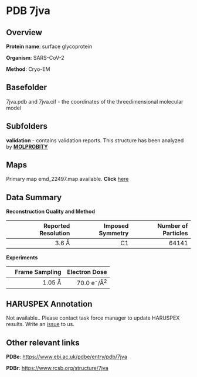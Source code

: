 # PDB 7jva

## Overview

**Protein name**: surface glycoprotein

**Organism**: SARS-CoV-2

**Method**: Cryo-EM



## Basefolder

7jva.pdb and 7jva.cif - the coordinates of the threedimensional molecular model

## Subfolders





**validation** - contains validation reports. This structure has been analyzed by   [**MOLPROBITY**](https://github.com/thorn-lab/coronavirus_structural_task_force/tree/master/pdb/surface_glycoprotein/SARS-CoV-2/7jva/validation/molprobity)   



## Maps

Primary map emd_22497.map available. **Click** [here](http://ftp.wwpdb.org/pub/emdb/structures/EMD-22497/map/) 

## Data Summary
**Reconstruction Quality and Method**

|   | Reported Resolution | Imposed Symmetry | Number of Particles |
|---|-------------:|----------------:|--------------:|
|   |3.6 Å|C1|64141|

**Experiments**

|   | Frame Sampling | Electron Dose |
|---|-------------:|----------------:|
|   |1.05 Å|70.0 e<sup>-</sup>/Å<sup>2</sup>|

## HARUSPEX Annotation

Not available.. Please contact task force manager to update HARUSPEX results. Write an [issue](https://github.com/thorn-lab/coronavirus_structural_task_force/issues) to us.

## Other relevant links 
**PDBe**:  https://www.ebi.ac.uk/pdbe/entry/pdb/7jva
 
**PDBr**: https://www.rcsb.org/structure/7jva 
